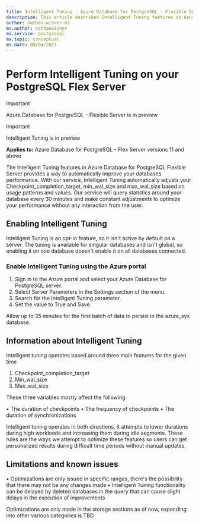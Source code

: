 ```yaml
---
title: Intelligent Tuning - Azure Database for PostgreSQL - Flexible Server
description: This article describes Intelligent Tuning features in Azure Database for PostgreSQL - Flexible Server.
author: nathan-wisner-ms
ms.author: nathanwisner
ms.service: postgresql
ms.topic: conceptual
ms.date: 08/04/2021
---
```


# Perform Intelligent Tuning on your PostgreSQL Flex Server

> [!IMPORTANT]
> Azure Database for PostgreSQL - Flexible Server is in preview

> [!IMPORTANT]
> Intelligent Tuning is in preview

**Applies to:** Azure Database for PostgreSQL - Flex Server versions 11 and above

The Intelligent Tuning features in Azure Database for PostgreSQL Flexible Server provides a way to automatically improve your databases performance. With our service, Intelligent Tuning automatically adjusts your Checkpoint_completion_target, min_wal_size and max_wal_size based on usage patterns and values. Our service will query statistics around your database every 30 minutes and make constant adjustments to optimize your performance without any interaction from the user.

## Enabling Intelligent Tuning

Intelligent Tuning is an opt-in feature, so it isn't active by default on a server. The tuning is available for singular databases and isn't global, so enabling it on one database doesn't enable it on all databases connected.

### Enable Intelligent Tuning using the Azure portal

1. Sign in to the Azure portal and select your Azure Database for PostgreSQL server.
2. Select Server Parameters in the Settings section of the menu.
3. Search for the Intelligent Tuning parameter.
4. Set the value to True and Save.

Allow up to 35 minutes for the first batch of data to persist in the azure_sys database.

## Information about Intelligent Tuning

Intelligent tuning operates based around three main features for the given time

1. Checkpoint_completion_target
2. Min_wal_size
3. Max_wal_size

These three variables mostly affect the following

• The duration of checkpoints
• The frequency of checkpoints
• The duration of synchronizations

Intelligent tuning operates in both directions, it attempts to lower durations during high workloads and increasing them during idle segments. These rules are the ways we attempt to optimize these features so users can get personalized results during difficult time periods without manual updates.

## Limitations and known issues

• Optimizations are only issued in specific ranges, there's the possibility that there may not be any changes made
• Intelligent Tuning functionality can be delayed by deleted databases in the query that can cause slight delays in the execution of improvements
  
Optimizations are only made in the storage sections as of now, expanding into other various categories is TBD
